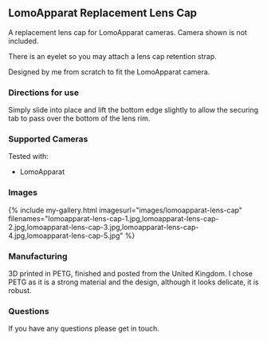## LomoApparat Replacement Lens Cap
A replacement lens cap for LomoApparat cameras. Camera shown is not included.

There is an eyelet so you may attach a lens cap retention strap.

Designed by me from scratch to fit the LomoApparat camera.

### Directions for use
Simply slide into place and lift the bottom edge slightly to allow the securing tab to pass over the bottom of the lens rim.

### Supported Cameras
Tested with:
- LomoApparat

### Images
{% include my-gallery.html imagesurl="images/lomoapparat-lens-cap"
   filenames="lomoapparat-lens-cap-1.jpg,lomoapparat-lens-cap-2.jpg,lomoapparat-lens-cap-3.jpg,lomoapparat-lens-cap-4.jpg,lomoapparat-lens-cap-5.jpg" %}

### Manufacturing
3D printed in PETG, finished and posted from the United Kingdom. I chose PETG as it is a strong material and the design, although it looks delicate, it is robust.

### Questions
If you have any questions please get in touch.

